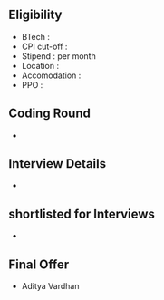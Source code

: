 ## Eligibility
- BTech : 
- CPI cut-off : 
- Stipend :  per month
- Location : 
- Accomodation : 
- PPO : 

## Coding Round
- 

## Interview Details
- 

## shortlisted for Interviews
- 

## Final Offer
- Aditya Vardhan